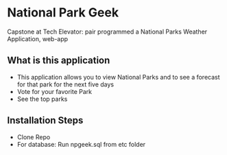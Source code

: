 # National Park Geek
Capstone at Tech Elevator: pair programmed a National Parks Weather Application, web-app

<h2>What is this application</h2>
<ul>
  <li>This application allows you to view National Parks and to see a forecast for that park for the next five days</li>
  <li>Vote for your favorite Park</li>
  <li>See the top parks</li>
</ul>
    
<h2>Installation Steps</h2>
<ul>
  <li>Clone Repo</li>
  <li>For database: Run npgeek.sql from etc folder</li>
</ul>
